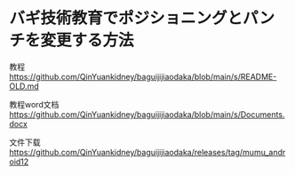 # バギ技術教育でポジショニングとパンチを変更する方法

教程
https://github.com/QinYuankidney/baguijijiaodaka/blob/main/s/README-OLD.md

教程word文档
https://github.com/QinYuankidney/baguijijiaodaka/blob/main/s/Documents.docx

文件下载
https://github.com/QinYuankidney/baguijijiaodaka/releases/tag/mumu_android12

